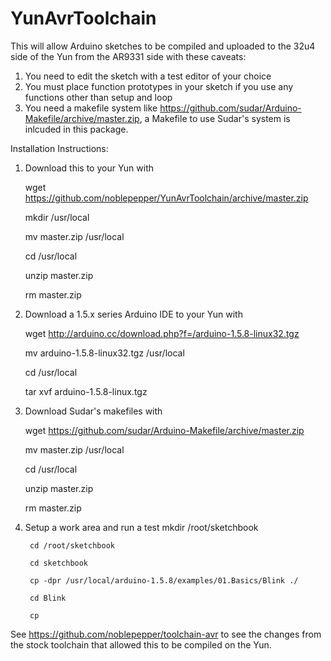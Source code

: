 YunAvrToolchain
===============
This will allow Arduino sketches to be compiled and uploaded to the 32u4 side of the Yun from the AR9331 side with these caveats:

1. You need to edit the sketch with a test editor of your choice
2. You must place function prototypes in your sketch if you use any functions other than setup and loop
3. You need a makefile system like https://github.com/sudar/Arduino-Makefile/archive/master.zip, a Makefile to use Sudar's system is inlcuded in this package.

Installation Instructions:

1. Download this to your Yun with 

    wget https://github.com/noblepepper/YunAvrToolchain/archive/master.zip
    
    mkdir /usr/local
    
    mv master.zip /usr/local
    
    cd /usr/local
    
    unzip master.zip
    
    rm master.zip
    
2. Download a 1.5.x series Arduino IDE to your Yun with

    wget http://arduino.cc/download.php?f=/arduino-1.5.8-linux32.tgz
    
    mv arduino-1.5.8-linux32.tgz /usr/local
    
    cd /usr/local
    
    tar xvf arduino-1.5.8-linux.tgz
    
3. Download Sudar's makefiles with

    wget https://github.com/sudar/Arduino-Makefile/archive/master.zip
    
    mv master.zip /usr/local
    
    cd /usr/local
    
    unzip master.zip
    
    rm master.zip
    
4. Setup a work area and run a test
        mkdir /root/sketchbook

        cd /root/sketchbook
        
        cd sketchbook
        
        cp -dpr /usr/local/arduino-1.5.8/examples/01.Basics/Blink ./
        
        cd Blink
        
        cp 

See https://github.com/noblepepper/toolchain-avr to see the changes from the stock toolchain that allowed this to be compiled on the Yun.

